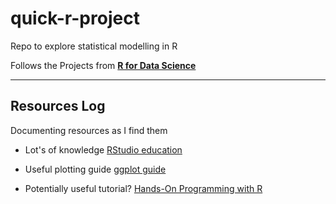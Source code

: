 # quick-r-project

Repo to explore statistical modelling in R

Follows the Projects from [**R for Data Science**](https://r4ds.had.co.nz)

------------------------------------------------------------------------

## Resources Log

Documenting resources as I find them

-   Lot's of knowledge [RStudio education](https://education.rstudio.com/learn/beginner/)

-   Useful plotting guide [ggplot guide](https://ggplot2-book.org/getting-started)

-   Potentially useful tutorial? [Hands-On Programming with R](https://rstudio-education.github.io/hopr/index.html)
